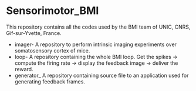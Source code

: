 # Sensorimotor_BMI
This repository contains all the codes used by the BMI team of UNIC, CNRS, Gif-sur-Yvette, France. 

* imager- A repository to perform intrinsic imaging experiments over somatosensory cortex of mice. 
* loop- A repository containing the whole BMI loop. Get the spikes -> compute the firing rate -> display the feedback image -> deliver the reward. 
* generator_  A repository containing source file to an application used for generating feedback frames. 
